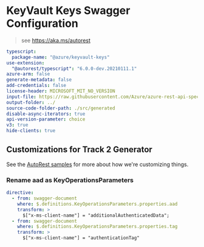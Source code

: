 # KeyVault Keys Swagger Configuration

> see https://aka.ms/autorest

```yaml
typescript:
  package-name: "@azure/keyvault-keys"
use-extension:
  "@autorest/typescript": "6.0.0-dev.20210111.1"
azure-arm: false
generate-metadata: false
add-credentials: false
license-header: MICROSOFT_MIT_NO_VERSION
input-file: https://raw.githubusercontent.com/Azure/azure-rest-api-specs/612f78afd05911d0e1e82ba72b41781f655dbffb/specification/keyvault/data-plane/Microsoft.KeyVault/preview/7.2-preview/keys.json
output-folder: ../
source-code-folder-path: ./src/generated
disable-async-iterators: true
api-version-parameter: choice
v3: true
hide-clients: true
```

## Customizations for Track 2 Generator

See the [AutoRest samples](https://github.com/Azure/autorest/tree/master/Samples/3b-custom-transformations)
for more about how we're customizing things.

### Rename aad as KeyOperationsParameters

```yaml
directive:
  - from: swagger-document
    where: $.definitions.KeyOperationsParameters.properties.aad
    transform: >
      $["x-ms-client-name"] = "additionalAuthenticatedData";
  - from: swagger-document
    where: $.definitions.KeyOperationsParameters.properties.tag
    transform: >
      $["x-ms-client-name"] = "authenticationTag"
```
